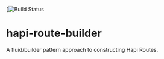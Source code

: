 [![Build Status](https://travis-ci.org/dbashford/hapi-route-builder.svg?branch=master)

# hapi-route-builder
A fluid/builder pattern approach to constructing Hapi Routes.
